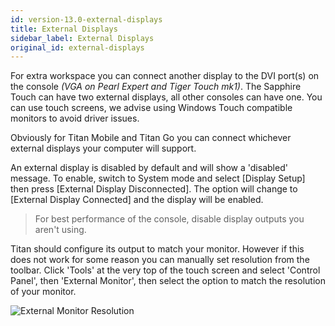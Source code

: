 ```yaml
---
id: version-13.0-external-displays
title: External Displays
sidebar_label: External Displays
original_id: external-displays
---
```


For extra workspace you can connect another display to the DVI port(s)
on the console *(VGA on Pearl Expert and Tiger Touch mk1)*. The Sapphire
Touch can have two external displays, all other consoles can have one.
You can use touch screens, we advise using Windows Touch compatible
monitors to avoid driver issues.

Obviously for Titan Mobile and Titan Go you can connect whichever
external displays your computer will support.

An external display is disabled by default and will show a \'disabled\'
message. To enable, switch to System mode and select \[Display Setup\]
then press \[External Display Disconnected\]. The option will change to
\[External Display Connected\] and the display will be enabled.

> For best performance of the console, disable display outputs you aren't
using.

Titan should configure its output to match your monitor. However if this
does not work for some reason you can manually set resolution from the
toolbar. Click \'Tools\' at the very top of the touch screen and select
\'Control Panel\', then \'External Monitor\', then select the option to
match the resolution of your monitor.

![External Monitor Resolution](/docs/images/External-Monitor-Resolution.png)


